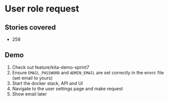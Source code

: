 # User role request

## Stories covered
- 258

## Demo
1. Check out feature/kita-demo-sprint7
1. Ensure `EMAIL_PASSWORD` and `ADMIN_EMAIL` are set correctly in the envrc file (set email to yours)
1. Start the docker stack, API and UI
1. Navigate to the user settings page and make request
1. Show email later
